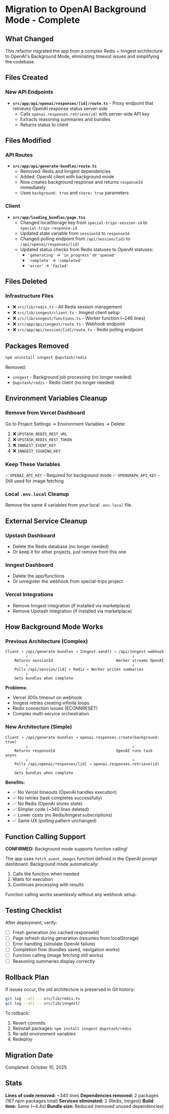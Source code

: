 # Migration to OpenAI Background Mode - Complete

## What Changed

This refactor migrated the app from a complex Redis + Inngest architecture to OpenAI's Background Mode, eliminating timeout issues and simplifying the codebase.

## Files Created

### New API Endpoints
- **`src/app/api/openai/responses/[id]/route.ts`** - Proxy endpoint that retrieves OpenAI response status server-side
  - Calls `openai.responses.retrieve(id)` with server-side API key
  - Extracts reasoning summaries and bundles
  - Returns status to client

## Files Modified

### API Routes
- **`src/app/api/generate-bundles/route.ts`**
  - Removed: Redis and Inngest dependencies
  - Added: OpenAI client with background mode
  - Now creates background response and returns `responseId` immediately
  - Uses `background: true` and `store: true` parameters

### Client
- **`src/app/loading_bundles/page.tsx`**
  - Changed localStorage key from `special-trips-session-id` to `special-trips-response-id`
  - Updated state variable from `sessionId` to `responseId`
  - Changed polling endpoint from `/api/session/[id]` to `/api/openai/responses/[id]`
  - Updated status checks from Redis statuses to OpenAI statuses:
    - `'generating'` → `'in_progress'` or `'queued'`
    - `'complete'` → `'completed'`
    - `'error'` → `'failed'`

## Files Deleted

### Infrastructure Files
- ❌ `src/lib/redis.ts` - All Redis session management
- ❌ `src/lib/inngest/client.ts` - Inngest client setup
- ❌ `src/lib/inngest/functions.ts` - Worker function (~246 lines)
- ❌ `src/app/api/inngest/route.ts` - Webhook endpoint
- ❌ `src/app/api/session/[id]/route.ts` - Redis polling endpoint

## Packages Removed

```bash
npm uninstall inngest @upstash/redis
```

Removed:
- `inngest` - Background job processing (no longer needed)
- `@upstash/redis` - Redis client (no longer needed)

## Environment Variables Cleanup

### Remove from Vercel Dashboard

Go to Project Settings → Environment Variables → Delete:

1. ❌ `UPSTASH_REDIS_REST_URL`
2. ❌ `UPSTASH_REDIS_REST_TOKEN`
3. ❌ `INNGEST_EVENT_KEY`
4. ❌ `INNGEST_SIGNING_KEY`

### Keep These Variables

✅ `OPENAI_API_KEY` - Required for background mode
✅ `OPENGRAPH_API_KEY` - Still used for image fetching

### Local `.env.local` Cleanup

Remove the same 4 variables from your local `.env.local` file.

## External Service Cleanup

### Upstash Dashboard
- Delete the Redis database (no longer needed)
- Or keep it for other projects, just remove from this one

### Inngest Dashboard
- Delete the app/functions
- Or unregister the webhook from special-trips project

### Vercel Integrations
- Remove Inngest integration (if installed via marketplace)
- Remove Upstash integration (if installed via marketplace)

## How Background Mode Works

### Previous Architecture (Complex)
```
Client → /api/generate-bundles → Inngest.send() → /api/inngest webhook
         ↓                                              ↓
    Returns sessionId                            Worker streams OpenAI
         ↓                                              ↓
    Polls /api/session/[id] ← Redis ← Worker writes summaries
         ↓
    Gets bundles when complete
```

**Problems:**
- Vercel 300s timeout on webhook
- Inngest retries creating infinite loops
- Redis connection issues (ECONNRESET)
- Complex multi-service orchestration

### New Architecture (Simple)
```
Client → /api/generate-bundles → openai.responses.create(background: true)
         ↓                                              ↓
    Returns responseId                           OpenAI runs task async
         ↓                                              ↓
    Polls /api/openai/responses/[id] → openai.responses.retrieve(id)
         ↓
    Gets bundles when complete
```

**Benefits:**
- ✅ No Vercel timeouts (OpenAI handles execution)
- ✅ No retries (task completes successfully)
- ✅ No Redis (OpenAI stores state)
- ✅ Simpler code (~340 lines deleted)
- ✅ Lower costs (no Redis/Inngest subscriptions)
- ✅ Same UX (polling pattern unchanged)

## Function Calling Support

**CONFIRMED:** Background mode supports function calling!

The app uses `fetch_event_images` function defined in the OpenAI prompt dashboard. Background mode automatically:
1. Calls the function when needed
2. Waits for execution
3. Continues processing with results

Function calling works seamlessly without any webhook setup.

## Testing Checklist

After deployment, verify:

- [ ] Fresh generation (no cached responseId)
- [ ] Page refresh during generation (resumes from localStorage)
- [ ] Error handling (simulate OpenAI failure)
- [ ] Completion flow (bundles saved, navigation works)
- [ ] Function calling (image fetching still works)
- [ ] Reasoning summaries display correctly

## Rollback Plan

If issues occur, the old architecture is preserved in Git history:
```bash
git log --all -- src/lib/redis.ts
git log --all -- src/lib/inngest/
```

To rollback:
1. Revert commits
2. Reinstall packages: `npm install inngest @upstash/redis`
3. Re-add environment variables
4. Redeploy

## Migration Date

Completed: October 10, 2025

## Stats

**Lines of code removed:** ~340 lines
**Dependencies removed:** 2 packages (167 npm packages total)
**Services eliminated:** 2 (Redis, Inngest)
**Build time:** Same (~4.4s)
**Bundle size:** Reduced (removed unused dependencies)
